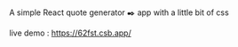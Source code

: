 A simple React quote generator :black_nib: app with a little bit of css 

live demo : https://62fst.csb.app/
